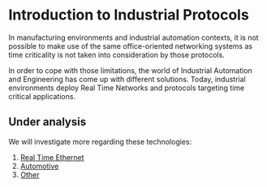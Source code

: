 # Introduction to Industrial Protocols

In manufacturing environments and industrial automation contexts, it is not possible to make use of the same office-oriented networking systems as time criticality is not taken into consideration by those protocols.

In order to cope with those limitations, the world of Industrial Automation and Engineering has come up with different solutions. Today, industrial environments deploy Real Time Networks and protocols targeting time critical applications.

## Under analysis
We will investigate more regarding these technologies:

1. [Real Time Ethernet](rte/intro.md)
2. [Automotive](automotive/intro.md)
3. [Other](other/intro.md)
